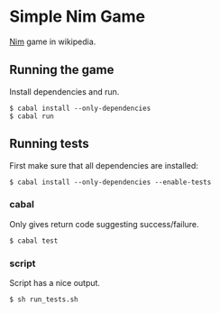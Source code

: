 # Simple Nim Game

[Nim](http://en.wikipedia.org/wiki/Nim) game in wikipedia.

## Running the game

Install dependencies and run.

```
$ cabal install --only-dependencies
$ cabal run
```

## Running tests

First make sure that all dependencies are installed:

```
$ cabal install --only-dependencies --enable-tests
```
### cabal

Only gives return code suggesting success/failure.

```
$ cabal test
```

### script

Script has a nice output.

```
$ sh run_tests.sh
```
